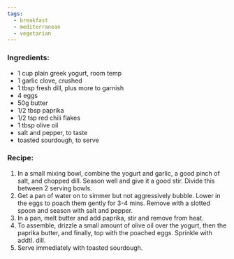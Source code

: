 ```yaml
---
tags:
  - breakfast
  - mediterranean
  - vegetarian
---
```

### Ingredients:
- 1 cup plain greek yogurt, room temp
- 1 garlic clove, crushed
- 1 tbsp fresh dill, plus more to garnish
- 4 eggs
- 50g butter
- 1/2 tbsp paprika
- 1/2 tsp red chili flakes
- 1 tbsp olive oil
- salt and pepper, to taste
- toasted sourdough, to serve

### Recipe:
1. In a small mixing bowl, combine the yogurt and garlic, a good pinch of salt, and chopped dill. Season well and give it a good stir. Divide this between 2 serving bowls. 
2. Get a pan of water on to simmer but not aggressively bubble. Lower in the eggs to poach them gently for 3-4 mins. Remove with a slotted spoon and season with salt and pepper. 
3. In a pan, melt butter and add paprika, stir and remove from heat. 
4. To assemble, drizzle a small amount of olive oil over the yogurt, then the paprika butter, and finally, top with the poached eggs. Sprinkle with addtl. dill. 
5. Serve immediately with toasted sourdough. 